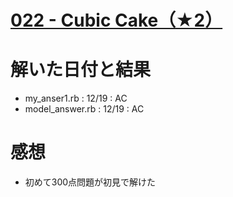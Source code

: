 # [022 - Cubic Cake（★2） ](https://atcoder.jp/contests/typical90/tasks/typical90_v)

# 解いた日付と結果
* my_anser1.rb : 12/19 : AC  
* model_answer.rb : 12/19 : AC    


# 感想
* 初めて300点問題が初見で解けた